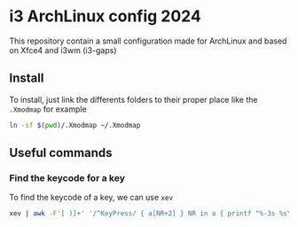 # i3 ArchLinux config 2024

This repository contain a small configuration made for ArchLinux and based on Xfce4 and i3wm (i3-gaps)

## Install

To install, just link the differents folders to their proper place like the `.Xmodmap` for example

``` bash
ln -sf $(pwd)/.Xmodmap ~/.Xmodmap
```


## Useful commands

### Find the keycode for a key

To find the keycode of a key, we can use `xev`

```bash
xev | awk -F'[ )]+' '/^KeyPress/ { a[NR+2] } NR in a { printf "%-3s %s\n", $5, $8 }'
```
